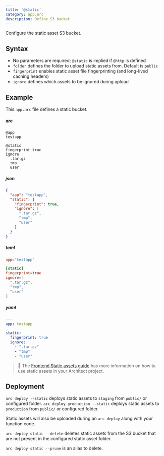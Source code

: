```yaml
---
title: '@static'
category: app.arc
description: Define S3 bucket
---
```


Configure the static asset S3 bucket.

## Syntax

- No parameters are required; `@static` is implied if `@http` is defined
- `folder` defines the folder to upload static assets from. Default is `public`
- `fingerprint` enables static asset file fingerprinting (and long-lived caching headers)
- `ignore` defines which assets to be ignored during upload

## Example

This `app.arc` file defines a static bucket:

<arc-viewer default-tab=arc>
<div slot=contents class=bg-g4>

<arc-tab label=arc>
<h5>arc</h5>
<div slot=content>

```arc
@app
testapp

@static
fingerprint true
ignore
  .tar.gz
  tmp
  user
```
</div>
</arc-tab>

<arc-tab label=json>
<h5>json</h5>
<div slot=content>

```json
{
  "app": "testapp",
  "static": {
    "fingerprint": true,
    "ignore": [
      ".tar.gz",
      "tmp",
      "user"
    ]
  }
}
```
</div>
</arc-tab>

<arc-tab label=toml>
<h5>toml</h5>
<div slot=content>

```toml
app="testapp"

[static]
fingerprint=true
ignore=[
  ".tar.gz",
  "tmp",
  "user"
]

```
</div>
</arc-tab>

<arc-tab label=yaml>
<h5>yaml</h5>
<div slot=content>

```yaml
---
app: testapp

static:
  fingerprint: true
  ignore:
    - ".tar.gz"
    - "tmp"
    - "user"
```
</div>
</arc-tab>

</div>
</arc-viewer>

> 🔖 The [Frontend Static assets guide](/docs/en/guides/frontend/static-assets) has more information on how to use static assets in your Architect project.

## Deployment

`arc deploy --static` deploys static assets to `staging` from `public/` or configured folder.
`arc deploy production --static` deploys static assets to `production` from `public/` or configured folder.

Static assets will also be uploaded during an `arc deploy` along with your function code.

`arc deploy static --delete` deletes static assets from the S3 bucket that are not present in the configured static asset folder.

`arc deploy static --prune` is an alias to delete.


